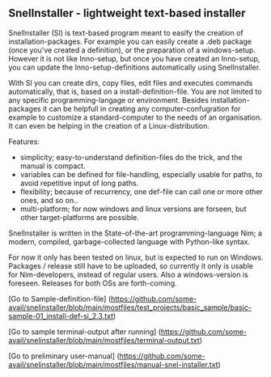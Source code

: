 ## SnelInstaller - lightweight text-based installer

SnelInstaller (SI) is text-based program meant to easify the creation of installation-packages. For example you can easily create a .deb package (once you've created a definition), or the preparation of a windows-setup. However it is not like Inno-setup, but once you have created an Inno-setup, you can update the Inno-setup-definitions automatically using SnelInstaller.

With SI you can create dirs, copy files, edit files and executes commands automatically, that is, based on a install-definition-file. You are not limited to any specific programming-langage or environment. Besides installation-packages it can be helpfull in creating any computer-confugration for example to customize a standard-computer to the needs of an organisation. It can even be helping in the creation of a Linux-distribution.

Features:
- simplicity; easy-to-understand definition-files do the trick, and the manual is compact.
- variables can be defined for file-handling, especially usable for paths, to avoid repetitive input of long paths.
- flexibility; because of recurrency, one def-file can call one or more other ones, and so on..
- multi-platform; for now windows and linux versions are forseen, but other target-platforms are possible.


SnelInstaller is written in the State-of-the-art programming-language Nim; a modern, compiled, garbage-collected language with Python-like syntax.

For now it only has been tested on linux, but is expected to run on Windows. Packages / release still have to be uploaded, so currently it only is usable for Nim-developers, instead of regular users. Also a windows-version is foreseen. Releases for both OSs are forth-coming.



[Go to Sample-definition-file] (https://github.com/some-avail/snelinstaller/blob/main/mostfiles/test_projects/basic_sample/basic-sample-01_install-def-si_2.3.txt)

[Go to sample terminal-output after running] (https://github.com/some-avail/snelinstaller/blob/main/mostfiles/terminal-output.txt)


[Go to preliminary user-manual] (https://github.com/some-avail/snelinstaller/blob/main/mostfiles/manual-snel-installer.txt)



